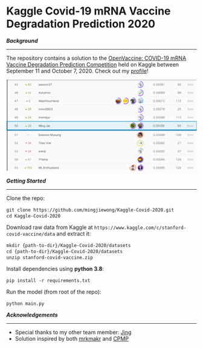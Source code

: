 # Kaggle Covid-19 mRNA Vaccine Degradation Prediction 2020
**_Background_**
***
The repository contains a solution to the [OpenVaccine: COVID-19 mRNA Vaccine Degradation Prediction Competition](https://www.kaggle.com/c/stanford-covid-vaccine) held on Kaggle between September 11 and October 7, 2020. Check out my [profile](https://www.kaggle.com/mwong007)!

![image](https://github.com/mingjiewong/Kaggle-Covid-2020/blob/master/Figure1.png)

**_Getting Started_**
***
Clone the repo:
```
git clone https://github.com/mingjiewong/Kaggle-Covid-2020.git
cd Kaggle-Covid-2020
```

Download raw data from Kaggle at ```https://www.kaggle.com/c/stanford-covid-vaccine/data``` and extract it:
```
mkdir {path-to-dir}/Kaggle-Covid-2020/datasets
cd {path-to-dir}/Kaggle-Covid-2020/datasets
unzip stanford-covid-vaccine.zip
```

Install dependencies using **python 3.8**:
```
pip install -r requirements.txt
```

Run the model (from root of the repo):
```
python main.py
```

**_Acknowledgements_**
***
* Special thanks to my other team member: [Jing](https://www.kaggle.com/jinghuiwong)
* Solution inspired by both [mrkmakr](https://www.kaggle.com/mrkmakr/covid-ae-pretrain-gnn-attn-cnn) and [CPMP](https://www.kaggle.com/cpmpml/graph-transfomer)
